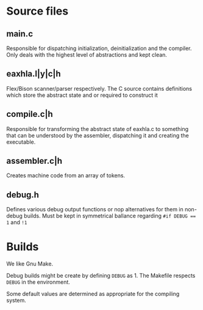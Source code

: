 # Source files

## main.c
Responsible for dispatching initialization,
deinitialization
and the compiler.
Only deals with the highest level of abstractions
and kept clean.

## eaxhla.l|y|c|h
Flex/Bison scanner/parser respectively.
The C source contains definitions which
store the abstract state and or
required to construct it

## compile.c|h
Responsible for transforming the abstract state
of eaxhla.c to something that can be understood
by the assembler,
dispatching it
and creating the executable.

## assembler.c|h
Creates machine code from an array of tokens.

## debug.h
Defines various debug output functions or
nop alternatives for them in non-debug builds.
Must be kept in symmetrical ballance regarding
`#if DEBUG ==` `1` and `!1`

# Builds
We like Gnu Make.

Debug builds might be create by defining `DEBUG` as 1.
The Makefile respects `DEBUG` in the environment.

Some default values are determined as appropriate for
the compiling system.
